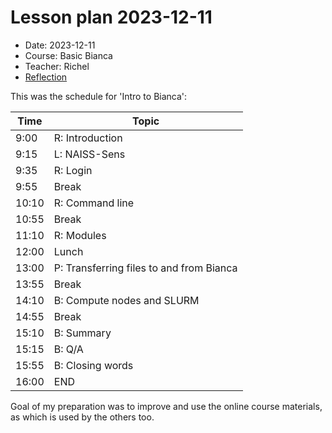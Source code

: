 # Lesson plan 2023-12-11

- Date: 2023-12-11
- Course: Basic Bianca
- Teacher: Richel
- [Reflection](../../reflections/20231211/20231211_richel.md)

This was the schedule for 'Intro to Bianca':

Time |Topic
-----|------------------------
9:00 |R: Introduction
9:15 |L: NAISS-Sens
9:35 |R: Login
9:55 |Break
10:10|R: Command line
10:55|Break
11:10|R: Modules
12:00|Lunch
13:00|P: Transferring files to and from Bianca
13:55|Break
14:10|B: Compute nodes and SLURM
14:55|Break
15:10|B: Summary
15:15|B: Q/A
15:55|B: Closing words
16:00|END

Goal of my preparation was to improve and use the online course
materials, as which is used by the others too.
